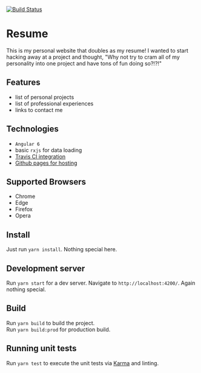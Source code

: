 [![Build Status](https://travis-ci.org/RyanClementsHax/resume.svg?branch=master)](https://travis-ci.org/RyanClementsHax/resume)

# Resume

This is my personal website that doubles as my resume! I wanted to start hacking away at a project and thought, "Why not try to cram all of my personality into one project and have tons of fun doing so?!?!"

## Features

* list of personal projects
* list of professional experiences
* links to contact me

## Technologies

* `Angular 6`
* basic `rxjs` for data loading
* [Travis CI integration](https://travis-ci.org/RyanClementsHax/resume)
* [Github pages for hosting](https://ryanclementshax.github.io/resume)

## Supported Browsers

* Chrome
* Edge
* Firefox
* Opera

## Install

Just run `yarn install`. Nothing special here.

## Development server

Run `yarn start` for a dev server. Navigate to `http://localhost:4200/`. Again nothing special.

## Build

Run `yarn build` to build the project.\
Run `yarn build:prod` for production build.

## Running unit tests

Run `yarn test` to execute the unit tests via [Karma](https://karma-runner.github.io) and linting.
